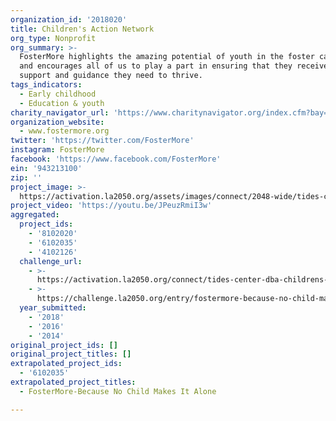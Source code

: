```yaml
---
organization_id: '2018020'
title: Children's Action Network
org_type: Nonprofit
org_summary: >-
  FosterMore highlights the amazing potential of youth in the foster care system
  and encourages all of us to play a part in ensuring that they receive the
  support and guidance they need to thrive.
tags_indicators:
  - Early childhood
  - Education & youth
charity_navigator_url: 'https://www.charitynavigator.org/index.cfm?bay=search.profile&ein=943213100'
organization_website:
  - www.fostermore.org
twitter: 'https://twitter.com/FosterMore'
instagram: FosterMore
facebook: 'https://www.facebook.com/FosterMore'
ein: '943213100'
zip: ''
project_image: >-
  https://activation.la2050.org/assets/images/connect/2048-wide/tides-center-dba-childrens-action-network.jpg
project_video: 'https://youtu.be/JPeuzRmiI3w'
aggregated:
  project_ids:
    - '8102020'
    - '6102035'
    - '4102126'
  challenge_url:
    - >-
      https://activation.la2050.org/connect/tides-center-dba-childrens-action-network/
    - >-
      https://challenge.la2050.org/entry/fostermore-because-no-child-makes-it-alone
  year_submitted:
    - '2018'
    - '2016'
    - '2014'
original_project_ids: []
original_project_titles: []
extrapolated_project_ids:
  - '6102035'
extrapolated_project_titles:
  - FosterMore-Because No Child Makes It Alone

---
```

